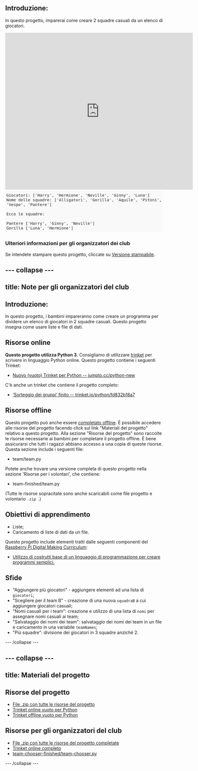## Introduzione:

In questo progetto, imparerai come creare 2 squadre casuali da un elenco di giocatori.

<div class="trinket">
  <iframe src="https://trinket.io/embed/python/fd832b18a7?outputOnly=true&start=result" width="600" height="500" frameborder="0" marginwidth="0" marginheight="0" allowfullscreen>
  </iframe>
  <img src="images/team-finished.png">
</div>

### Ulteriori informazioni per gli organizzatori dei club

Se intendete stampare questo progetto, cliccate su [Versione stampabile](https://projects.raspberrypi.org/it-IT/projects/team-chooser/print).

--- collapse ---
---
title: Note per gli organizzatori del club
---
## Introduzione:

In questo progetto, i bambini impareranno come creare un programma per dividere un elenco di giocatori in 2 squadre casuali. Questo progetto insegna come usare liste e file di dati.

## Risorse online

**Questo progetto utilizza Python 3.** Consigliamo di utilizzare [trinket](https://trinket.io/) per scrivere in linguaggio Python online. Questo progetto contiene i seguenti Trinket:

* [Nuovo (vuoto) Trinket per Python -- jumpto.cc/python-new](http://jumpto.cc/python-new)

C'è anche un trinket che contiene il progetto completo:

* [‘Sorteggio dei gruppi’ finito -- trinket.io/python/fd832b18a7](https://trinket.io/python/fd832b18a7)

## Risorse offline

Questo progetto può anche essere [completato offline](https://www.codeclubprojects.org/en-GB/resources/python-working-offline/). È possibile accedere alle risorse del progetto facendo click sul link "Materiali del progetto" relativo a questo progetto. Alla sezione "Risorse del progetto" sono raccolte le risorse necessarie ai bambini per completare il progetto offline. È bene assicurarsi che tutti i ragazzi abbiano accesso a una copia di queste risorse. Questa sezione include i seguenti file:

* team/team.py

Potete anche trovare una versione completa di questo progetto nella sezione 'Risorse per i volontari', che contiene:

* team-finished/team.py

(Tutte le risorse sopracitate sono anche scaricabili come file progetto e volontario `.zip `.)

## Obiettivi di apprendimento

* Liste;
* Caricamento di liste di dati da un file.

Questo progetto include elementi tratti dalle seguenti componenti del [Raspberry Pi Digital Making Curriculum](https://rpf.io/curriculum):

* [Utilizzo di costrutti base di un linguaggio di programmazione per creare programmi semplici.](https://www.raspberrypi.org/curriculum/programming/creator)

## Sfide

* "Aggiungere più giocatori" - aggiungere elementi ad una lista di `giocatori`;
* "Scegliere per il team B" - creazione di una nuova `squadraB` a cui aggiungere giocatori casuali;
* "Nomi casuali per i team": creazione e utilizzo di una lista di `nomi` per assegnare nomi casuali ai team;
* "Salvataggio dei nomi dei team": salvataggio dei nomi dei team in un file e caricamento in una variabile `teamNames`;
* "Più squadre": divisione dei giocatori in 3 squadre anziché 2.

--- /collapse ---

--- collapse ---
---
title: Materiali del progetto
---
## Risorse del progetto

* [File .zip con tutte le risorse del progetto](resources/team-chooser-project-resources.zip)
* [Trinket online vuoto per Python](http://jumpto.cc/python-new)
* [Trinket offline vuoto per Python](resources/new-new.py)

## Risorse per gli organizzatori del club

* [File .zip con tutte le risorse del progetto completate](resources/team-chooser-volunteer-resources.zip)
* [Trinket online completo](https://trinket.io/python/fd832b18a7)
* [team-chooser-finished/team-chooser.py](resources/team-chooser-finished-team-chooser.py)

--- /collapse ---